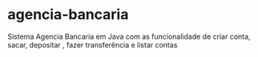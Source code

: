 # agencia-bancaria
Sistema Agencia Bancaria em Java com as funcionalidade de criar conta, sacar, depositar , fazer transferência e listar contas
